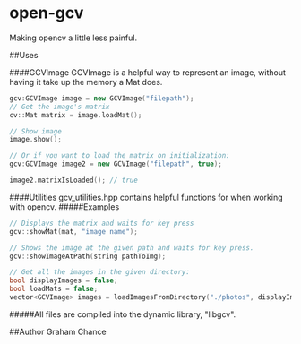 # open-gcv
Making opencv a little less painful.

##Uses

####GCVImage
GCVImage is a helpful way to represent an image, without having it take up the memory a Mat does. 
```c++
gcv:GCVImage image = new GCVImage("filepath");
// Get the image's matrix
cv::Mat matrix = image.loadMat();

// Show image
image.show();

// Or if you want to load the matrix on initialization:
gcv:GCVImage image2 = new GCVImage("filepath", true);

image2.matrixIsLoaded(); // true

```
####Utilities
gcv_utilities.hpp contains helpful functions for when working with opencv. 
#####Examples
```c++
// Displays the matrix and waits for key press
gcv::showMat(mat, "image name");

// Shows the image at the given path and waits for key press.
gcv::showImageAtPath(string pathToImg);

// Get all the images in the given directory:
bool displayImages = false;
bool loadMats = false;
vector<GCVImage> images = loadImagesFromDirectory("./photos", displayImages, loadMats);
```

#####All files are compiled into the dynamic library, "libgcv".

##Author
Graham Chance
